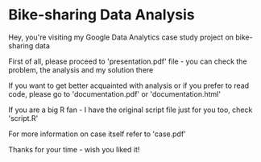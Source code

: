 # Bike-sharing Data Analysis
Hey, you're visiting my Google Data Analytics case study project on bike-sharing data

First of all, please proceed to 'presentation.pdf' file - you can check the problem, the analysis and my solution there

If you want to get better acquainted with analysis or if you prefer to read code, please go to 'documentation.pdf' or 'documentation.html'

If you are a big R fan - I have the original script file just for you too, check 'script.R' 

For more information on case itself refer to 'case.pdf'

Thanks for your time - wish you liked it!
